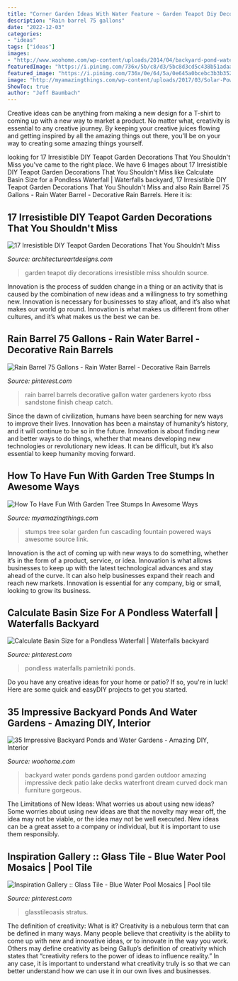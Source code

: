```yaml
---
title: "Corner Garden Ideas With Water Feature ~ Garden Teapot Diy Decorations Irresistible Miss Shouldn Source"
description: "Rain barrel 75 gallons"
date: "2022-12-03"
categories:
- "ideas"
tags: ["ideas"]
images:
- "http://www.woohome.com/wp-content/uploads/2014/04/backyard-pond-water-garden-24.jpg"
featuredImage: "https://i.pinimg.com/736x/5b/c8/d3/5bc8d3cd5c438b51adaa609087e6c835.jpg"
featured_image: "https://i.pinimg.com/736x/0e/64/5a/0e645a0bcebc3b3b352fdbc0c2fd724a.jpg"
image: "http://myamazingthings.com/wp-content/uploads/2017/03/Solar-Powered-Stumps-Cascading-Fountain-746x1024-746x1024.jpg"
ShowToc: true
author: "Jeff Baumbach"
---
```



Creative ideas can be anything from making a new design for a T-shirt to coming up with a new way to market a product. No matter what, creativity is essential to any creative journey. By keeping your creative juices flowing and getting inspired by all the amazing things out there, you'll be on your way to creating some amazing things yourself.

	

		
looking for 17 Irresistible DIY Teapot Garden Decorations That You Shouldn&#039;t Miss you've came to the right place. We have 6 Images about 17 Irresistible DIY Teapot Garden Decorations That You Shouldn&#039;t Miss like Calculate Basin Size for a Pondless Waterfall | Waterfalls backyard, 17 Irresistible DIY Teapot Garden Decorations That You Shouldn&#039;t Miss and also Rain Barrel 75 Gallons - Rain Water Barrel - Decorative Rain Barrels. Here it is:
		
    
## 17 Irresistible DIY Teapot Garden Decorations That You Shouldn&#039;t Miss

<img loading=lazy src="https://www.architectureartdesigns.com/wp-content/uploads/2016/09/14-17.jpg" onerror="this.onerror=null;this.src='https://tse1.mm.bing.net/th?id=OIP.LgOAh994nQC_1K89P67pzwHaJQ&amp;pid=15.1';" alt="17 Irresistible DIY Teapot Garden Decorations That You Shouldn&#039;t Miss">

_Source: architectureartdesigns.com_

>garden teapot diy decorations irresistible miss shouldn source. 

	

Innovation is the process of sudden change in a thing or an activity that is caused by the combination of new ideas and a willingness to try something new. Innovation is necessary for businesses to stay afloat, and it’s also what makes our world go round. Innovation is what makes us different from other cultures, and it’s what makes us the best we can be.

    
## Rain Barrel 75 Gallons - Rain Water Barrel - Decorative Rain Barrels

<img loading=lazy src="https://i.pinimg.com/736x/0e/64/5a/0e645a0bcebc3b3b352fdbc0c2fd724a.jpg" onerror="this.onerror=null;this.src='https://tse2.mm.bing.net/th?id=OIP.2rTqHnb924rsQmYvtikEhQHaLD&amp;pid=15.1';" alt="Rain Barrel 75 Gallons - Rain Water Barrel - Decorative Rain Barrels">

_Source: pinterest.com_

>rain barrel barrels decorative gallon water gardeners kyoto rbss sandstone finish cheap catch. 

	

Since the dawn of civilization, humans have been searching for new ways to improve their lives. Innovation has been a mainstay of humanity’s history, and it will continue to be so in the future. Innovation is about finding new and better ways to do things, whether that means developing new technologies or revolutionary new ideas. It can be difficult, but it’s also essential to keep humanity moving forward.

    
## How To Have Fun With Garden Tree Stumps In Awesome Ways

<img loading=lazy src="http://myamazingthings.com/wp-content/uploads/2017/03/Solar-Powered-Stumps-Cascading-Fountain-746x1024-746x1024.jpg" onerror="this.onerror=null;this.src='https://tse2.mm.bing.net/th?id=OIP.OGZZdd9YSd6hPXD2RVaI4QHaKK&amp;pid=15.1';" alt="How To Have Fun With Garden Tree Stumps In Awesome Ways">

_Source: myamazingthings.com_

>stumps tree solar garden fun cascading fountain powered ways awesome source link. 

	

Innovation is the act of coming up with new ways to do something, whether it’s in the form of a product, service, or idea. Innovation is what allows businesses to keep up with the latest technological advances and stay ahead of the curve. It can also help businesses expand their reach and reach new markets. Innovation is essential for any company, big or small, looking to grow its business.

    
## Calculate Basin Size For A Pondless Waterfall | Waterfalls Backyard

<img loading=lazy src="https://i.pinimg.com/736x/5b/c8/d3/5bc8d3cd5c438b51adaa609087e6c835.jpg" onerror="this.onerror=null;this.src='https://tse3.mm.bing.net/th?id=OIP.kqDkQFSpq4BGsmgnIVTKVwAAAA&amp;pid=15.1';" alt="Calculate Basin Size for a Pondless Waterfall | Waterfalls backyard">

_Source: pinterest.com_

>pondless waterfalls pamietniki ponds. 

	

Do you have any creative ideas for your home or patio? If so, you're in luck! Here are some quick and easyDIY projects to get you started.

    
## 35 Impressive Backyard Ponds And Water Gardens - Amazing DIY, Interior

<img loading=lazy src="http://www.woohome.com/wp-content/uploads/2014/04/backyard-pond-water-garden-24.jpg" onerror="this.onerror=null;this.src='https://tse1.mm.bing.net/th?id=OIP.HRwmMkF2d-1dRJ0D_wYibAHaHa&amp;pid=15.1';" alt="35 Impressive Backyard Ponds and Water Gardens - Amazing DIY, Interior">

_Source: woohome.com_

>backyard water ponds gardens pond garden outdoor amazing impressive deck patio lake decks waterfront dream curved dock man furniture gorgeous. 

	

The Limitations of New Ideas: What worries us about using new ideas?
Some worries about using new ideas are that the novelty may wear off, the idea may not be viable, or the idea may not be well executed. New ideas can be a great asset to a company or individual, but it is important to use them responsibly.

    
## Inspiration Gallery :: Glass Tile - Blue Water Pool Mosaics | Pool Tile

<img loading=lazy src="https://i.pinimg.com/736x/34/e2/a1/34e2a1497f956de24af10225ead40631.jpg" onerror="this.onerror=null;this.src='https://tse4.mm.bing.net/th?id=OIP.vYkHk8wIHc5eJUaBTJXeQwHaGs&amp;pid=15.1';" alt="Inspiration Gallery :: Glass Tile - Blue Water Pool Mosaics | Pool tile">

_Source: pinterest.com_

>glasstileoasis stratus. 

	

The definition of creativity: What is it?
Creativity is a nebulous term that can be defined in many ways. Many people believe that creativity is the ability to come up with new and innovative ideas, or to innovate in the way you work. Others may define creativity as being Gallup’s definition of creativity which states that “creativity refers to the power of ideas to influence reality.” In any case, it is important to understand what creativity truly is so that we can better understand how we can use it in our own lives and businesses.

